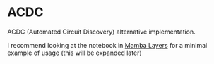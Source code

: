 # ACDC
ACDC (Automated Circuit Discovery) alternative implementation.

I recommend looking at the notebook in [Mamba Layers](https://github.com/Phylliida/ACDC/blob/main/examples/Mamba%20Layers.ipynb) for a minimal example of usage (this will be expanded later)